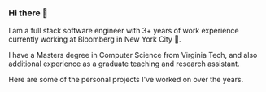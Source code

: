 ### Hi there 👋

I am a full stack software engineer with 3+ years of work experience currently working at Bloomberg in New York City 🗽.

I have a Masters degree in Computer Science from Virginia Tech, and also additional experience as a graduate teaching and research assistant.

Here are some of the personal projects I've worked on over the years.

<!--
**thesourabh/thesourabh** is a ✨ _special_ ✨ repository because its `README.md` (this file) appears on your GitHub profile.

Here are some ideas to get you started:

- 🔭 I’m currently working on ...
- 🌱 I’m currently learning ...
- 👯 I’m looking to collaborate on ...
- 🤔 I’m looking for help with ...
- 💬 Ask me about ...
- 📫 How to reach me: ...
- 😄 Pronouns: ...
- ⚡ Fun fact: ...
-->
